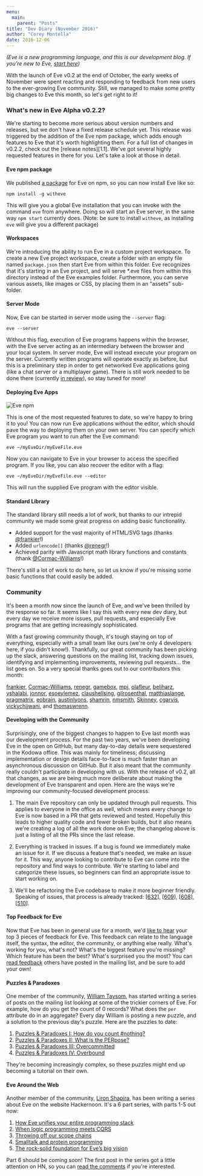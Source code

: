 ```yaml
---
menu:
  main:
    parent: "Posts"
title: "Dev Diary (November 2016)"
author: "Corey Montella"
date: 2016-12-06
---
```


_(Eve is a new programming language, and this is our development blog. If you’re new to Eve, [start here](http://play.witheve.com))_

With the launch of Eve v0.2 at the end of October, the early weeks of November were spent reacting and responding to feedback from new users to the ever-growing Eve community. Still, we managed to make some pretty big changes to Eve this month, so let's get right to it!

### What's new in Eve Alpha v0.2.2?

We're starting to become more serious about version numbers and releases, but we don't have a fixed release schedule yet. This release was triggered by the addition of the Eve npm package, which adds enough features to Eve that it's worth highlighting them. For a full list of changes in v0.2.2, check out the [release notes][1.1]. We've got several highly requested features in there for you. Let's take a look at those in detail.

#### Eve npm package

We published [a package](https://www.npmjs.com/package/witheve) for Eve on npm, so you can now install Eve like so:

```
npm install -g witheve
``` 

This will give you a global Eve installation that you can invoke with the command `eve` from anywhere. Doing so will start an Eve server, in the same way `npm start` currently does. (Note: be sure to install `witheve`, as installing `eve` will give you a different package)

#### Workspaces

We're introducing the ability to run Eve in a custom project workspace. To create a new Eve project workspace, create a folder with an empty file named `package.json` then start Eve from within this folder. Eve recognizes that it's starting in an Eve project, and will serve *.eve files from within this directory instead of the Eve examples folder. Furthermore, you can serve various assets, like images or CSS, by placing them in an "assets" sub-folder.

#### Server Mode

Now, Eve can be started in server mode using the `--server` flag:

```
eve --server
```

Without this flag, execution of Eve programs happens within the browser, with the Eve server acting as an intermediary between the browser and your local system. In server mode, Eve will instead execute your program on the server. Currently written programs will operate exactly as before, but this is a preliminary step in order to get networked Eve applications going (like a chat server or a multiplayer game). There is still work needed to be done there (currently [in review](https://github.com/witheve/Eve/pull/620)), so stay tuned for more!

#### Deploying Eve Apps

![Eve npm](http://incidentalcomplexity.com/posts/images/npm-eve.gif)

This is one of the most requested features to date, so we're happy to bring it to you! You can now run Eve applications without the editor, which should pave the way to deploying them on your own server. You can specify which Eve program you want to run after the Eve command:

```
eve ~/myEveDir/myEveFile.eve
```

Now you can navigate to Eve in your browser to access the specified program. If you like, you can also recover the editor with a flag:

```
eve ~/myEveDir/myEveFile.eve --editor
```

This will run the supplied Eve program with the editor visible.

#### Standard Library

The standard library still needs a lot of work, but thanks to our intrepid community we made some great progress on adding basic functionality.

- Added support for the vast majority of HTML/SVG tags (thanks [@frankier](https://github.com/frankier)!)
- Added `urlencode[]` (thanks [@renegr](https://github.com/renegr)!)
- Achieved parity with Javascript math library functions and constants (thank [@Cormac-Williams](https://github.com/Cormac-Williams)!)

There's still a lot of work to do here, so let us know if you're missing some basic functions that could easily be added. 

### Community

It's been a month now since the launch of Eve, and we've been thrilled by the response so far. It seems like I say this with every new dev diary, but every day we receive more issues, pull requests, and especially Eve programs that are getting increasingly sophisticated.

With a fast growing community though, it's tough staying on top of everything, especially with a small team like ours (we're only 4 developers here, if you didn't know!). Thankfully, our great community has been picking up the slack, answering questions on the mailing list, tracking down issues, identifying and implementing improvements, reviewing pull requests... the list goes on. So a very special thanks goes out to our contributors this month: 

[frankier](https://github.com/frankier), 
[Cormac-Williams](https://github.com/Cormac-Williams),
[renegr](https://github.com/renegr),
[gamebox](https://github.com/gamebox), 
[mpj](https://github.com/mpj), 
[olafleur](https://github.com/olafleur), 
[beliharz](https://github.com/beliharz), 
[yshalabi](https://github.com/yshalabi),
[jonnor](https://github.com/jonnor),
[esoeylemez](https://github.com/esoeylemez),
[claushellsing](https://github.com/claushellsing),
[gilrosenthal](https://github.com/gilrosenthal),
[matthiaslange](https://github.com/matthiaslange),
[pragmatrix](https://github.com/pragmatrix),
[eobrain](https://github.com/eobrain),
[austinlyons](https://github.com/austinlyons),
[shamrin](https://github.com/shamrin),
[nmsmith](https://github.com/nmsmith),
[Skinney](https://github.com/Skinney),
[cgarvis](https://github.com/cgarvis),
[vickychijwani](https://github.com/vickychijwani), and
[thomaswrenn](https://github.com/thomaswrenn).

#### Developing with the Community 

Surprisingly, one of the biggest changes to happen to Eve last month was our development process. For the past two years, we've been developing Eve in the open on GitHub, but many day-to-day details were sequestered in the Kodowa office. This was mainly for timeliness; discussing implementation or design details face-to-face is much faster than an asynchronous discussion on GitHub. But it also meant that the community really couldn't participate in developing with us. With the release of v0.2, all that changes, as we are being much more deliberate about making the development of Eve transparent and open. Here are the ways we're improving our community-focused development process. 

1. The main Eve repository can only be updated through pull requests. This applies to everyone in the office as well, which means every change to Eve is now based in a PR that gets reviewed and tested. Hopefully this leads to higher quality code and fewer broken builds, but it also means we're creating a log of all the work done on Eve; the changelog above is just a listing of all the PRs since the last release. 

2. Everything is tracked in issues. If a bug is found we immediately make an issue for it. If we discuss a feature that's needed, we make an issue for it. This way, anyone looking to contribute to Eve can come into the repository and find ways to contribute. We're starting to label and categorize these issues, so beginners can find an appropriate issue to start working on.     

3. We'll be refactoring the Eve codebase to make it more beginner friendly. Speaking of issues, that process is already tracked: [[632](https://github.com/witheve/Eve/issues/632)], [[609](https://github.com/witheve/Eve/issues/609)], [[608](https://github.com/witheve/Eve/issues/609)], [[510](https://github.com/witheve/Eve/issues/510)].

#### Top Feedback for Eve

Now that Eve has been in general use for a month, we'd [like to hear](https://groups.google.com/forum/#!topic/eve-talk/vR-4y2kJv4Q) your top 3 pieces of feedback for Eve. This feedback can relate to the language itself, the syntax, the editor, the community, or anything else really. What's working for you, what's not? What's the biggest feature you're missing? Which feature has been the best? What's surprised you the most? You can [read feedback](https://groups.google.com/forum/#!topic/eve-talk/vR-4y2kJv4Q) others have posted in the mailing list, and be sure to add your own!

#### Puzzles & Paradoxes

One member of the community, [William Taysom](https://github.com/wtaysom), has started writing a series of posts on the mailing list looking at some of the trickier corners of Eve. For example, how do you get the count of 0 records? What does the `per` attribute do in an aggregate? Every day William is posting a new puzzle, and a solution to the previous day's puzzle. Here are the puzzles to date: 

1. [Puzzles & Paradoxes I: How do you count #nothing?](https://groups.google.com/forum/#!topic/eve-talk/m3dWMdJlrpo) 
2. [Puzzles & Paradoxes II: What is the PERpose?](https://groups.google.com/forum/#!topic/eve-talk/n2-A8CW1Iyg)
3. [Puzzles & Paradoxes III: Overcommitted](https://groups.google.com/forum/#!topic/eve-talk/BP4CP4f-RRU)
4. [Puzzles & Paradoxes IV: Overbound](https://groups.google.com/forum/#!topic/eve-talk/7lhPSjHU3kM)

They're becoming increasingly complex, so these puzzles might end up becoming a tutorial on their own.

#### Eve Around the Web

Another member of the community, [Liron Shapira](https://twitter.com/liron), has been writing a series about Eve on the website Hackernoon. It's a 6 part series, with parts 1-5 out now:

1. [How Eve unifies your entire programming stack](https://hackernoon.com/how-eve-unifies-your-entire-programming-stack-900ca80c58a7)
2. [When logic programming meets CQRS](https://hackernoon.com/when-logic-programming-meets-cqrs-1137ab2a5f86)
3. [Throwing off our scope chains](https://hackernoon.com/throwing-off-our-scope-chains-7567beb2d0b6)
4. [Smalltalk and protein programming](https://hackernoon.com/smalltalk-and-protein-programming-4da245ac93e2)
5. [The rock-solid foundation for Eve’s big vision](https://hackernoon.com/the-rock-solid-foundation-for-eves-big-vision-225b80b91e11)

Part 6 should be coming soon! The first post in the series got a little attention on HN, so you can [read the comments](https://news.ycombinator.com/item?id=13010396) if you're interested.
